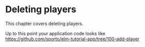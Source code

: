 # Deleting players

This chapter covers deleting players.

Up to this point your application code looks like <https://github.com/sporto/elm-tutorial-app/tree/100-add-player>

